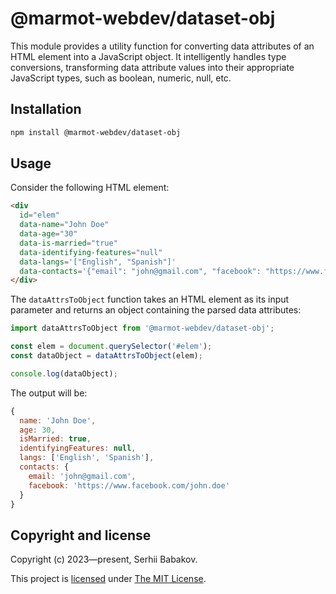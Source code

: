# @marmot-webdev/dataset-obj

This module provides a utility function for converting data attributes of an HTML element into a JavaScript object. It intelligently handles type conversions, transforming data attribute values into their appropriate JavaScript types, such as boolean, numeric, null, etc.

## Installation

```sh
npm install @marmot-webdev/dataset-obj
```

## Usage

Consider the following HTML element:

```html
<div
  id="elem"
  data-name="John Doe"
  data-age="30"
  data-is-married="true"
  data-identifying-features="null"
  data-langs='["English", "Spanish"]'
  data-contacts='{"email": "john@gmail.com", "facebook": "https://www.facebook.com/john.doe"}'>
</div>
```

The `dataAttrsToObject` function takes an HTML element as its input parameter and returns an object containing the parsed data attributes:

```js
import dataAttrsToObject from '@marmot-webdev/dataset-obj';

const elem = document.querySelector('#elem');
const dataObject = dataAttrsToObject(elem);

console.log(dataObject);
```

The output will be:

```js
{
  name: 'John Doe',
  age: 30,
  isMarried: true,
  identifyingFeatures: null,
  langs: ['English', 'Spanish'],
  contacts: {
    email: 'john@gmail.com',
    facebook: 'https://www.facebook.com/john.doe'
  }
}
```

## Copyright and license

Copyright (c) 2023—present, Serhii Babakov.

This project is [licensed](/license.txt) under [The MIT License](https://opensource.org/licenses/MIT).